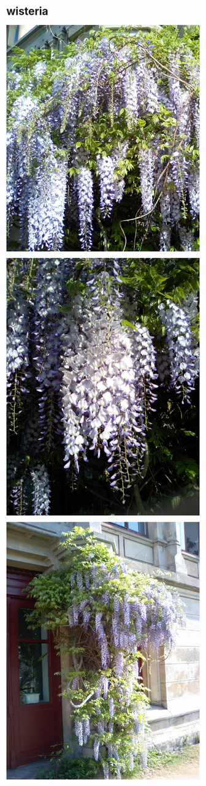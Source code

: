 # wisteria
![hannover-2007-04/1.jpg](hannover-2007-04/1.jpg)

![hannover-2007-04/2.jpg](hannover-2007-04/2.jpg)

![hannover-2007-04/3.jpg](hannover-2007-04/3.jpg)
